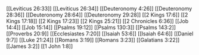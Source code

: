 [[Leviticus 26:33]]
[[Leviticus 26:34]]
[[Deuteronomy 4:26]]
[[Deuteronomy 28:36]]
[[Deuteronomy 28:64]]
[[Deuteronomy 29:28]]
[[2 Kings 17:6]]
[[2 Kings 17:18]]
[[2 Kings 17:23]]
[[2 Kings 25:21]]
[[2 Chronicles 6:36]]
[[Job 14:4]]
[[Job 15:14]]
[[Psalms 19:12]]
[[Psalms 130:3]]
[[Psalms 143:2]]
[[Proverbs 20:9]]
[[Ecclesiastes 7:20]]
[[Isaiah 53:6]]
[[Isaiah 64:6]]
[[Daniel 9:7]]
[[Luke 21:24]]
[[Romans 3:19]]
[[Romans 3:23]]
[[Galatians 3:22]]
[[James 3:2]]
[[1 John 1:8]]
